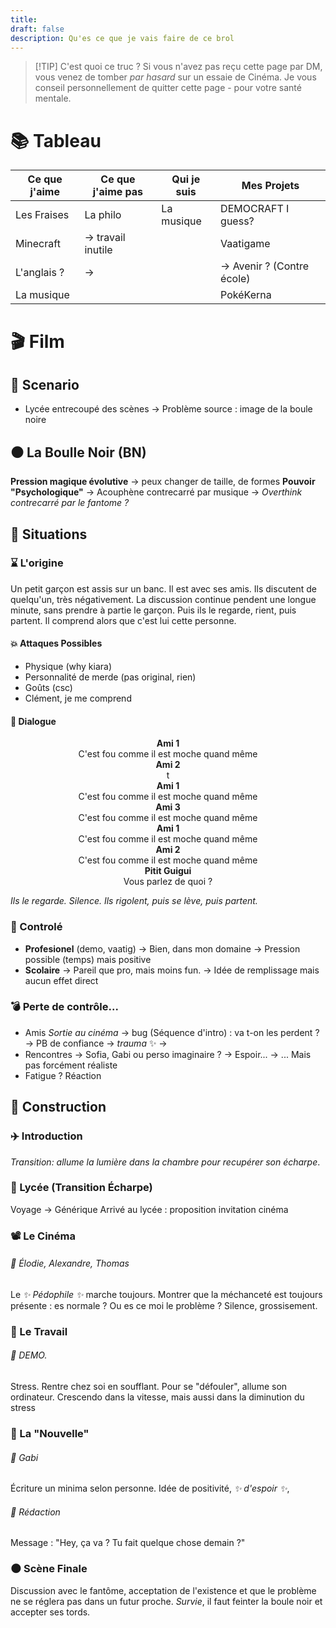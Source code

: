 ```yaml
---
title: 
draft: false
description: Qu'es ce que je vais faire de ce brol
---
```


> [!TIP] C'est quoi ce truc ?
> Si vous n'avez pas reçu cette page par DM, vous venez de tomber *par hasard* sur un essaie de Cinéma. Je vous conseil personnellement de quitter cette page - pour votre santé mentale.

# 📚 Tableau
| Ce que j'aime | Ce que j'aime pas  | Qui je suis | Mes Projets                |
| ------------- | ------------------ | ----------- | -------------------------- |
| Les Fraises   | La philo           | La musique  | DEMOCRAFT I guess?         |
| Minecraft     | -> travail inutile |             | Vaatigame                  |
| L'anglais ?   | ->                 |             | -> Avenir ? (Contre école) |
| La musique    |                    |             | PokéKerna                  |

# 🎬 Film

## 📅 Scenario
- Lycée entrecoupé des scènes
  -> Problème source : image de la boule noire

## ⚫️ La Boulle Noir (BN)
**Pression magique évolutive** -> peux changer de taille, de formes
**Pouvoir "Psychologique"**
-> Acouphène contrecarré par musique
-> *Overthink contrecarré par le fantome ?*
## 🖤 Situations
### ⌛️ L'origine
Un petit garçon est assis sur un banc. Il est avec ses amis. Ils discutent de quelqu'un, très négativement. La discussion continue pendent une longue minute, sans prendre à partie le garçon. Puis ils le regarde, rient, puis partent. Il comprend alors que c'est lui cette personne.
#### 💥 Attaques Possibles
- Physique (why kiara)
- Personnalité de merde (pas original, rien)
- Goûts (csc)
- Clément, je me comprend
#### 💬 Dialogue
<center><strong>Ami 1</strong></center>
<center>C'est fou comme il est moche quand même</center>

<center><strong>Ami 2</strong></center>
<center>t</center>

<center><strong>Ami 1</strong></center>
<center>C'est fou comme il est moche quand même</center>

<center><strong>Ami 3</strong></center>
<center>C'est fou comme il est moche quand même</center>

<center><strong>Ami 1</strong></center>
<center>C'est fou comme il est moche quand même</center>

<center><strong>Ami 2</strong></center>
<center>C'est fou comme il est moche quand même</center>

<center><strong>Pitit Guigui</strong></center>
<center>Vous parlez de quoi ?</center>

*Ils le regarde. Silence. Ils rigolent, puis se lève, puis partent.*


### 🧊 Controlé
- **Profesionel** (demo, vaatig)
  -> Bien, dans mon domaine
  -> Pression possible (temps) mais positive
- **Scolaire** 
  -> Pareil que pro, mais moins fun.
  -> Idée de remplissage mais aucun effet direct
### 💣 Perte de contrôle...
- Amis *Sortie au cinéma*
  -> bug (Séquence d'intro) : va t-on les perdent ? 
  -> PB de confiance -> $trauma$ ✨️
  ->
- Rencontres
  -> Sofia, Gabi ou perso imaginaire ?
  -> Espoir...
  -> ... Mais pas forcément réaliste
- Fatigue ? Réaction

## 🧭 Construction
### ✈️ Introduction
*Transition: allume la lumière dans la chambre pour recupérer son écharpe*.
### 🏤 Lycée (Transition Écharpe)
Voyage -> Générique
Arrivé au lycée : proposition invitation cinéma
### 📽 Le Cinéma
###### 👤 Élodie, Alexandre, Thomas
Le *✨️ Pédophile ✨️* marche toujours. Montrer que la méchanceté est toujours présente : es normale ? Ou es ce moi le problème ? Silence, grossisement.
### 🧱 Le Travail
###### 👤 DEMO.
Stress. Rentre chez soi en soufflant. Pour se "défouler", allume son ordinateur. Crescendo dans la vitesse, mais aussi dans la diminution du stress 
### 🫥 La "Nouvelle"
###### 👤 Gabi
Écriture un minima selon personne. Idée de positivité, *✨️ d'espoir ✨️*, 
###### 📝 Rédaction
Message : "Hey, ça va ? Tu fait quelque chose demain ?"
### 🌑 Scène Finale
Discussion avec le fantôme, acceptation de l'existence et que le problème ne se réglera pas dans un futur proche. *Survie*, il faut feinter la boule noir et accepter ses tords.